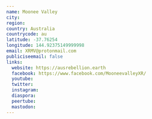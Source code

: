 ```yaml
---
name: Moonee Valley
city:
region:
country: Australia
countrycode: au
latitude: -37.76254
longitude: 144.92375149999998
email: XRMV@protonmail.com
publiciseemail: false
links:
  website: https://ausrebellion.earth
  facebook: https://www.facebook.com/MooneevalleyXR/
  youtube:
  twitter:
  instagram:
  diaspora:
  peertube:
  mastodon:
---
```

